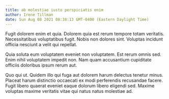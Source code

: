 ```yaml
---
title: ab molestiae iusto perspiciatis enim
author: Irene Tillman
date: Sun Aug 08 2021 08:38:13 GMT-0400 (Eastern Daylight Time)
---
```

Fugit dolorem enim et quia. Dolorem quia est rerum tempore totam veritatis. Necessitatibus voluptatibus fugit. Nobis non dolores sint. Voluptas incidunt officia nesciunt a velit qui repellat.

 Quia soluta eum voluptatem eveniet non voluptatem. Est rerum omnis sed. Enim nihil voluptatem impedit non. Nam quam accusantium cupiditate officiis doloribus ipsum rerum aut.

 Quo qui ut. Quidem illo qui fuga aut dolorem harum delectus tenetur minus. Placeat harum distinctio occaecati ex modi perferendis recusandae facere. Fugit libero quaerat eveniet eaque dolorum libero eligendi sed. Maxime voluptas maxime veritatis vitae qui natus natus molestiae ad.